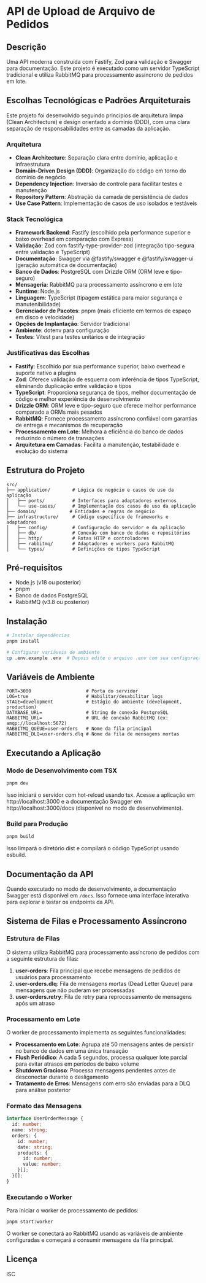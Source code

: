 # API de Upload de Arquivo de Pedidos

## Descrição

Uma API moderna construída com Fastify, Zod para validação e Swagger para documentação. Este projeto é executado como um servidor TypeScript tradicional e utiliza RabbitMQ para processamento assíncrono de pedidos em lote.

## Escolhas Tecnológicas e Padrões Arquiteturais

Este projeto foi desenvolvido seguindo princípios de arquitetura limpa (Clean Architecture) e design orientado a domínio (DDD), com uma clara separação de responsabilidades entre as camadas da aplicação.

### Arquitetura

- **Clean Architecture**: Separação clara entre domínio, aplicação e infraestrutura
- **Domain-Driven Design (DDD)**: Organização do código em torno do domínio de negócio
- **Dependency Injection**: Inversão de controle para facilitar testes e manutenção
- **Repository Pattern**: Abstração da camada de persistência de dados
- **Use Case Pattern**: Implementação de casos de uso isolados e testáveis

### Stack Tecnológica

- **Framework Backend**: Fastify (escolhido pela performance superior e baixo overhead em comparação com Express)
- **Validação**: Zod com fastify-type-provider-zod (integração tipo-segura entre validação e TypeScript)
- **Documentação**: Swagger via @fastify/swagger e @fastify/swagger-ui (geração automática de documentação)
- **Banco de Dados**: PostgreSQL com Drizzle ORM (ORM leve e tipo-seguro)
- **Mensageria**: RabbitMQ para processamento assíncrono e em lote
- **Runtime**: Node.js
- **Linguagem**: TypeScript (tipagem estática para maior segurança e manutenibilidade)
- **Gerenciador de Pacotes**: pnpm (mais eficiente em termos de espaço em disco e velocidade)
- **Opções de Implantação**: Servidor tradicional
- **Ambiente**: dotenv para configuração
- **Testes**: Vitest para testes unitários e de integração

### Justificativas das Escolhas

- **Fastify**: Escolhido por sua performance superior, baixo overhead e suporte nativo a plugins
- **Zod**: Oferece validação de esquema com inferência de tipos TypeScript, eliminando duplicação entre validação e tipos
- **TypeScript**: Proporciona segurança de tipos, melhor documentação de código e melhor experiência de desenvolvimento
- **Drizzle ORM**: ORM leve e tipo-seguro que oferece melhor performance comparado a ORMs mais pesados
- **RabbitMQ**: Fornece processamento assíncrono confiável com garantias de entrega e mecanismos de recuperação
- **Processamento em Lote**: Melhora a eficiência do banco de dados reduzindo o número de transações
- **Arquitetura em Camadas**: Facilita a manutenção, testabilidade e evolução do sistema

## Estrutura do Projeto

```
src/
├── application/        # Lógica de negócio e casos de uso da aplicação
│   ├── ports/          # Interfaces para adaptadores externos
│   └── use-cases/      # Implementação dos casos de uso da aplicação
├── domain/            # Entidades e regras de negócio
├── infrastructure/     # Código específico de frameworks e adaptadores
│   ├── config/         # Configuração do servidor e da aplicação
│   ├── db/             # Conexão com banco de dados e repositórios
│   ├── http/           # Rotas HTTP e controladores
│   ├── rabbitmq/       # Adaptadores e workers para RabbitMQ
│   └── types/          # Definições de tipos TypeScript
```

## Pré-requisitos

- Node.js (v18 ou posterior)
- pnpm
- Banco de dados PostgreSQL
- RabbitMQ (v3.8 ou posterior)

## Instalação

```bash
# Instalar dependências
pnpm install

# Configurar variáveis de ambiente
cp .env.example .env  # Depois edite o arquivo .env com sua configuração
```

## Variáveis de Ambiente

```
PORT=3000                    # Porta do servidor
LOG=true                     # Habilitar/desabilitar logs
STAGE=development            # Estágio do ambiente (development, production)
DATABASE_URL=                # String de conexão PostgreSQL
RABBITMQ_URL=                # URL de conexão RabbitMQ (ex: amqp://localhost:5672)
RABBITMQ_QUEUE=user-orders   # Nome da fila principal
RABBITMQ_DLQ=user-orders.dlq # Nome da fila de mensagens mortas
```

## Executando a Aplicação

### Modo de Desenvolvimento com TSX

```bash
pnpm dev
```

Isso iniciará o servidor com hot-reload usando tsx. Acesse a aplicação em http://localhost:3000 e a documentação Swagger em http://localhost:3000/docs (disponível no modo de desenvolvimento).

### Build para Produção

```bash
pnpm build
```

Isso limpará o diretório dist e compilará o código TypeScript usando esbuild.

## Documentação da API

Quando executado no modo de desenvolvimento, a documentação Swagger está disponível em `/docs`. Isso fornece uma interface interativa para explorar e testar os endpoints da API.

## Sistema de Filas e Processamento Assíncrono

### Estrutura de Filas

O sistema utiliza RabbitMQ para processamento assíncrono de pedidos com a seguinte estrutura de filas:

1. **user-orders**: Fila principal que recebe mensagens de pedidos de usuários para processamento
2. **user-orders.dlq**: Fila de mensagens mortas (Dead Letter Queue) para mensagens que não puderam ser processadas
3. **user-orders.retry**: Fila de retry para reprocessamento de mensagens após um atraso

### Processamento em Lote

O worker de processamento implementa as seguintes funcionalidades:

- **Processamento em Lote**: Agrupa até 50 mensagens antes de persistir no banco de dados em uma única transação
- **Flush Periódico**: A cada 5 segundos, processa qualquer lote parcial para evitar atrasos em períodos de baixo volume
- **Shutdown Gracioso**: Processa mensagens pendentes antes de desconectar durante o desligamento
- **Tratamento de Erros**: Mensagens com erro são enviadas para a DLQ para análise posterior

### Formato das Mensagens

```typescript
interface UserOrderMessage {
  id: number;
  name: string;
  orders: {
    id: number;
    date: string;
    products: {
      id: number;
      value: number;
    }[];
  }[];
}
```

### Executando o Worker

Para iniciar o worker de processamento de pedidos:

```bash
pnpm start:worker
```

O worker se conectará ao RabbitMQ usando as variáveis de ambiente configuradas e começará a consumir mensagens da fila principal.

## Licença

ISC
